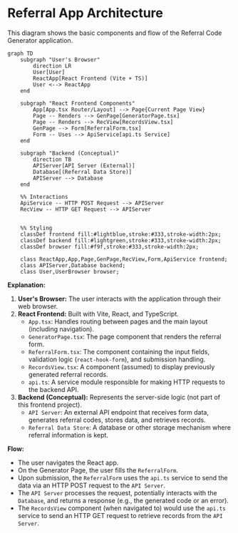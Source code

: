# Referral App Architecture

This diagram shows the basic components and flow of the Referral Code Generator application.

```mermaid
graph TD
    subgraph "User's Browser"
        direction LR
        User[User]
        ReactApp[React Frontend (Vite + TS)]
        User <--> ReactApp
    end

    subgraph "React Frontend Components"
        App[App.tsx Router/Layout] --> Page{Current Page View}
        Page -- Renders --> GenPage[GeneratorPage.tsx]
        Page -- Renders --> RecView[RecordsView.tsx]
        GenPage --> Form[ReferralForm.tsx]
        Form -- Uses --> ApiService[api.ts Service]
    end

    subgraph "Backend (Conceptual)"
        direction TB
        APIServer[API Server (External)]
        Database[(Referral Data Store)]
        APIServer --> Database
    end

    %% Interactions
    ApiService -- HTTP POST Request --> APIServer
    RecView -- HTTP GET Request --> APIServer


    %% Styling
    classDef frontend fill:#lightblue,stroke:#333,stroke-width:2px;
    classDef backend fill:#lightgreen,stroke:#333,stroke-width:2px;
    classDef browser fill:#f9f,stroke:#333,stroke-width:2px;

    class ReactApp,App,Page,GenPage,RecView,Form,ApiService frontend;
    class APIServer,Database backend;
    class User,UserBrowser browser;

```

**Explanation:**

1.  **User's Browser:** The user interacts with the application through their web browser.
2.  **React Frontend:** Built with Vite, React, and TypeScript.
    *   `App.tsx`: Handles routing between pages and the main layout (including navigation).
    *   `GeneratorPage.tsx`: The page component that renders the referral form.
    *   `ReferralForm.tsx`: The component containing the input fields, validation logic (`react-hook-form`), and submission handling.
    *   `RecordsView.tsx`: A component (assumed) to display previously generated referral records.
    *   `api.ts`: A service module responsible for making HTTP requests to the backend API.
3.  **Backend (Conceptual):** Represents the server-side logic (not part of this frontend project).
    *   `API Server`: An external API endpoint that receives form data, generates referral codes, stores data, and retrieves records.
    *   `Referral Data Store`: A database or other storage mechanism where referral information is kept.

**Flow:**

*   The user navigates the React app.
*   On the Generator Page, the user fills the `ReferralForm`.
*   Upon submission, the `ReferralForm` uses the `api.ts` service to send the data via an HTTP POST request to the `API Server`.
*   The `API Server` processes the request, potentially interacts with the `Database`, and returns a response (e.g., the generated code or an error).
*   The `RecordsView` component (when navigated to) would use the `api.ts` service to send an HTTP GET request to retrieve records from the `API Server`.